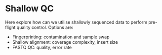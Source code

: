Shallow QC
==========

Here explore how can we utilise shallowly sequenced data to perform pre-flight quality control. Options are:

- Fingerprinting: [contamination](Contamination.md) and sample swap
- Shallow alignment: coverage complexity, insert size
- FASTQ QC: quality, error rate